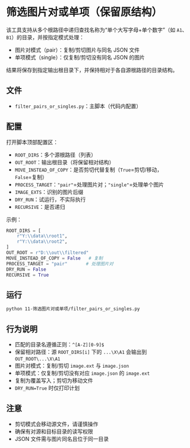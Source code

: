 # 筛选图片对或单项（保留原结构）

该工具支持从多个根路径中递归查找名称为“单个大写字母+单个数字”（如 `A1`、`B1`）的目录，并按指定模式处理：
- 图片对模式（pair）：复制/剪切图片与同名 JSON 文件
- 单项模式（single）：仅复制/剪切没有同名 JSON 的图片

结果将保存到指定输出根目录下，并保持相对于各自源根路径的目录结构。

## 文件
- `filter_pairs_or_singles.py`：主脚本（代码内配置）

## 配置
打开脚本顶部配置区：
- `ROOT_DIRS`：多个源根路径（列表）
- `OUT_ROOT`：输出根目录（将保留相对结构）
- `MOVE_INSTEAD_OF_COPY`：是否剪切代替复制（`True`=剪切/移动，`False`=复制）
- `PROCESS_TARGET`：`"pair"`=处理图片对；`"single"`=处理单个图片
- `IMAGE_EXTS`：识别的图片后缀
- `DRY_RUN`：试运行，不实际执行
- `RECURSIVE`：是否递归

示例：
```python
ROOT_DIRS = [
    r"Y:\\data\\root1",
    r"Y:\\data\\root2",
]
OUT_ROOT = r"D:\\out\\filtered"
MOVE_INSTEAD_OF_COPY = False   # 复制
PROCESS_TARGET = "pair"       # 处理图片对
DRY_RUN = False
RECURSIVE = True
```

## 运行
```bash
python 11-筛选图片对或单项/filter_pairs_or_singles.py
```

## 行为说明
- 匹配的目录名遵循正则：`^[A-Z][0-9]$`
- 保留相对路径：源 `ROOT_DIRS[i]` 下的 `...\X\A1` 会输出到 `OUT_ROOT\...\X\A1`
- 图片对模式：复制/剪切 `image.ext` 与 `image.json`
- 单项模式：仅复制/剪切没有对应 `image.json` 的 `image.ext`
- 复制为覆盖写入；剪切为移动文件
- `DRY_RUN=True` 时仅打印计划

## 注意
- 剪切模式会移动源文件，请谨慎操作
- 确保有对源和目标目录的读写权限
- JSON 文件需与图片同名且位于同一目录 